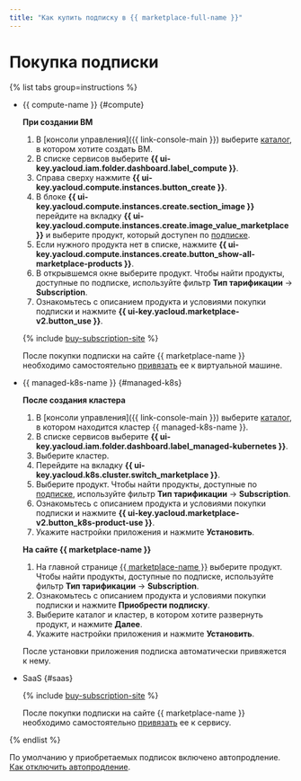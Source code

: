 ```yaml
---
title: "Как купить подписку в {{ marketplace-full-name }}"
---
```


# Покупка подписки

{% list tabs group=instructions %}

- {{ compute-name }} {#compute}

  **При создании ВМ**

  1. В [консоли управления]({{ link-console-main }}) выберите [каталог](../../../resource-manager/concepts/resources-hierarchy.md#folder), в котором хотите создать ВМ.
  1. В списке сервисов выберите **{{ ui-key.yacloud.iam.folder.dashboard.label_compute }}**.
  1. Справа сверху нажмите **{{ ui-key.yacloud.compute.instances.button_create }}**.
  1. В блоке **{{ ui-key.yacloud.compute.instances.create.section_image }}** перейдите на вкладку **{{ ui-key.yacloud.compute.instances.create.image_value_marketplace }}** и выберите продукт, который доступен по [подписке](../../concepts/users/subscription.md).
  1. Если нужного продукта нет в списке, нажмите **{{ ui-key.yacloud.compute.instances.create.button_show-all-marketplace-products }}**.
  1. В открывшемся окне выберите продукт. Чтобы найти продукты, доступные по подписке, используйте фильтр **Тип тарификации** → **Subscription**.
  1. Ознакомьтесь с описанием продукта и условиями покупки подписки и нажмите **{{ ui-key.yacloud.marketplace-v2.button_use }}**.

  {% include [buy-subscription-site](../../../_includes/marketplace/buy-subscription-site.md) %}

    После покупки подписки на сайте {{ marketplace-name }} необходимо самостоятельно [привязать](lock-subscription.md) ее к виртуальной машине.

- {{ managed-k8s-name }} {#managed-k8s}

  **После создания кластера**

  1. В [консоли управления]({{ link-console-main }}) выберите [каталог](../../../resource-manager/concepts/resources-hierarchy.md#folder), в котором находится кластер {{ managed-k8s-name }}.
  1. В списке сервисов выберите **{{ ui-key.yacloud.iam.folder.dashboard.label_managed-kubernetes }}**.
  1. Выберите кластер.
  1. Перейдите на вкладку **{{ ui-key.yacloud.k8s.cluster.switch_marketplace }}**.
  1. Выберите продукт. Чтобы найти продукты, доступные по [подписке](../../concepts/users/subscription.md), используйте фильтр **Тип тарификации** → **Subscription**.
  1. Ознакомьтесь с описанием продукта и условиями покупки подписки и нажмите **{{ ui-key.yacloud.marketplace-v2.button_k8s-product-use }}**.
  1. Укажите настройки приложения и нажмите **Установить**.

  **На сайте {{ marketplace-name }}**

  1. На главной странице [{{ marketplace-name }}](/marketplace) выберите продукт. Чтобы найти продукты, доступные по подписке, используйте фильтр **Тип тарификации** → **Subscription**.
  1. Ознакомьтесь с описанием продукта и условиями покупки подписки и нажмите **Приобрести подписку**.
  1. Выберите каталог и кластер, в котором хотите развернуть продукт, и нажмите **Далее**.
  1. Укажите настройки приложения и нажмите **Установить**.
  
  После установки приложения подписка автоматически привяжется к нему.

- SaaS {#saas}

  {% include [buy-subscription-site](../../../_includes/marketplace/buy-subscription-site.md) %}

    После покупки подписки на сайте {{ marketplace-name }} необходимо самостоятельно [привязать](lock-subscription.md) ее к сервису.

{% endlist %}

По умолчанию у приобретаемых подписок включено автопродление. [Как отключить автопродление](cancel-subscription.md).